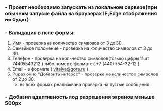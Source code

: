 ### - Проект необходимо запускать на локальном сервере(при обычном запуске файла на браузерах IE,Edge отображения не будет)
### - Валидация в поле формы:
   1. Имя - проверка на количество символов от 3 до 30.
   2. Семейное положение - проверка на количество символов от 3 до 30.
   3. Телефон - проверка на количество символов(только цифры 11шт 74405543212 )
       либо номер в формате ( +7 (440) 554-32-12 )
   4. Email - в  формате ( vitalya@gora.ru )
   5. Pupap окно "Добавить интерес" - проверка на количество символов от 2 до 30.
       * во всех формах реализована проверка на пустые сообщения
### - Добавил адаптивность под разрешения экранов меньше 500px
